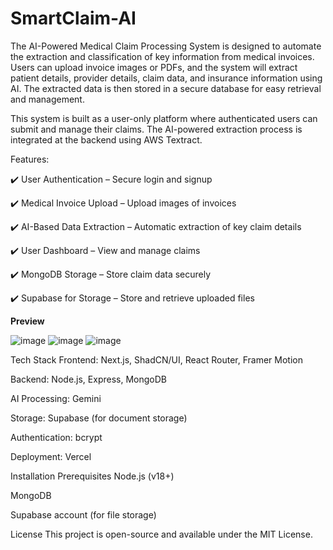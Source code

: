 # SmartClaim-AI #

The AI-Powered Medical Claim Processing System is designed to automate the extraction and classification of key information from medical invoices. Users can upload invoice images or PDFs, and the system will extract patient details, provider details, claim data, and insurance information using AI. The extracted data is then stored in a secure database for easy retrieval and management.

This system is built as a user-only platform where authenticated users can submit and manage their claims. The AI-powered extraction process is integrated at the backend using AWS Textract.

Features:

✔️ User Authentication – Secure login and signup 

✔️ Medical Invoice Upload – Upload  images of invoices

✔️ AI-Based Data Extraction – Automatic extraction of key claim details

✔️ User Dashboard – View and manage claims

✔️ MongoDB Storage – Store claim data securely

✔️ Supabase for Storage – Store and retrieve uploaded files


**Preview** 

![image](https://github.com/user-attachments/assets/78ff8a9a-233d-4243-956d-9afcf8a67a31)
![image](https://github.com/user-attachments/assets/445666c7-a0bd-4fab-836c-a5bf12d02517)
![image](https://github.com/user-attachments/assets/411c10d9-13ae-471e-b6d2-8d39bb2f1bf7)



Tech Stack
Frontend: Next.js, ShadCN/UI, React Router, Framer Motion

Backend: Node.js, Express, MongoDB

AI Processing: Gemini

Storage: Supabase (for document storage)

Authentication: bcrypt

Deployment: Vercel

Installation
Prerequisites
Node.js (v18+)

MongoDB

Supabase account (for file storage)


License
This project is open-source and available under the MIT License.

